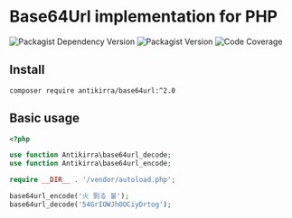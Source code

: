 # Base64Url implementation for PHP
![Packagist Dependency Version](https://img.shields.io/packagist/dependency-v/antikirra/base64url/php)
![Packagist Version](https://img.shields.io/packagist/v/antikirra/base64url)
![Code Coverage](https://img.shields.io/badge/coverage-100%25-brightgreen)

## Install

```console
composer require antikirra/base64url:^2.0
```

## Basic usage

```php
<?php

use function Antikirra\base64url_decode;
use function Antikirra\base64url_encode;

require __DIR__ . '/vendor/autoload.php';

base64url_encode('火 剄る 불');
base64url_decode('54GrIOWJhOOCiyDrtog');
```
